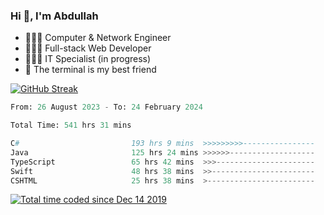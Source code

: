 <h3>Hi 👋, I'm Abdullah</h3>

- 👷🏼‍♂️ Computer & Network Engineer
- 👨🏻‍💻 Full-stack Web Developer
- 👨🏻‍💻 IT Specialist (in progress)
- 🖤 The terminal is my best friend

[![GitHub Streak](https://streak-stats.demolab.com?user=al3bad&theme=transparent&date_format=j%20M%5B%20Y%5D)](https://git.io/streak-stats)

<!--START_SECTION:waka-->

```python
From: 26 August 2023 - To: 24 February 2024

Total Time: 541 hrs 31 mins

C#                         193 hrs 9 mins  >>>>>>>>>----------------   35.38 %
Java                       125 hrs 24 mins >>>>>>-------------------   22.97 %
TypeScript                 65 hrs 42 mins  >>>----------------------   12.03 %
Swift                      48 hrs 38 mins  >>-----------------------   08.91 %
CSHTML                     25 hrs 38 mins  >------------------------   04.70 %
```

<!--END_SECTION:waka-->

<p>
  <a href="https://wakatime.com/@ce2a2aac-0d6b-4d65-b864-8a4bcaf12967"><img src="https://wakatime.com/badge/user/ce2a2aac-0d6b-4d65-b864-8a4bcaf12967.svg" alt="Total time coded since Dec 14 2019" /></a>
</p>
